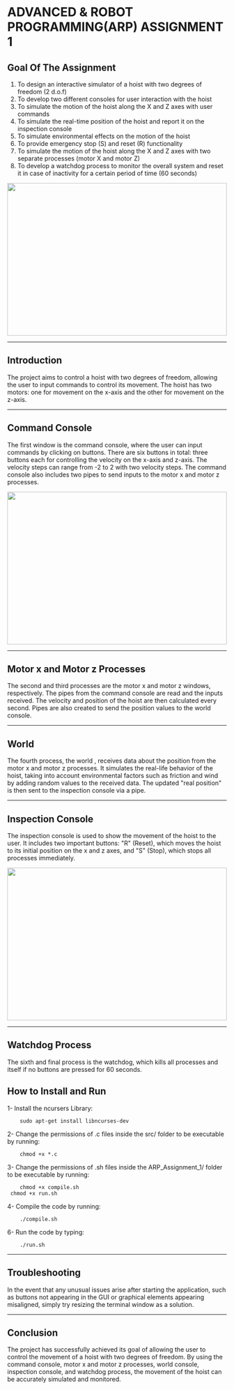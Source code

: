  ADVANCED & ROBOT PROGRAMMING(ARP) ASSIGNMENT 1
================================

## Goal Of The Assignment 

1. To design an interactive simulator of a hoist with two degrees of freedom (2 d.o.f)
2. To develop two different consoles for user interaction with the hoist
3. To simulate the motion of the hoist along the X and Z axes with user commands
4. To simulate the real-time position of the hoist and report it on the inspection console
5. To simulate environmental effects on the motion of the hoist
6. To provide emergency stop (S) and reset (R) functionality
7. To simulate the motion of the hoist along the X and Z axes with two separate processes (motor X and motor Z)
8. To develop a watchdog process to monitor the overall system and reset it in case of inactivity for a certain period of time (60 seconds)

<p align="center" width="100%">
    <img width="100%" height="350" src="https://user-images.githubusercontent.com/58879182/218331460-47d5b789-a187-4209-abcb-534f2c5f1d69.png">
    
</p>

----------------------------------

## Introduction

The project aims to control a hoist with two degrees of freedom, allowing the user to input commands to control its movement. The hoist has two motors: one for movement on the x-axis and the other for movement on the z-axis.

---------------------------------

## Command Console

The first window is the command console, where the user can input commands by clicking on buttons. There are six buttons in total: three buttons each for controlling the velocity on the x-axis and z-axis. The velocity steps can range from -2 to 2 with two velocity steps. The command console also includes two pipes to send inputs to the motor x and motor z processes.

<p align="center" width="100%">
    <img width="100%" height="350" src="https://user-images.githubusercontent.com/58879182/218332141-a8f08313-6d4b-4689-910e-2f2c654badcc.png">
    
</p>

---------------------------------

## Motor x and Motor z Processes

The second and third processes are the motor x and motor z windows, respectively. The pipes from the command console are read and the inputs received. The velocity and position of the hoist are then calculated every second. Pipes are also created to send the position values to the world console.

-----------------------------------

## World

The fourth process, the world , receives data about the position from the motor x and motor z processes. It simulates the real-life behavior of the hoist, taking into account environmental factors such as friction and wind by adding random values to the received data. The updated "real position" is then sent to the inspection console via a pipe.


-----------------------------------

## Inspection Console

The inspection console is used to show the movement of the hoist to the user. It includes two important buttons: "R" (Reset), which moves the hoist to its initial position on the x and z axes, and "S" (Stop), which stops all processes immediately.

<p align="center" width="100%">
    <img width="100%" height="350" src="https://user-images.githubusercontent.com/58879182/218332314-cb219b8e-7e5f-4dbc-a5e0-a185667f72f6.png">
    
</p>


------------------------------------------

## Watchdog Process

The sixth and final process is the watchdog, which kills all processes and itself if no buttons are pressed for 60 seconds.

## How to Install and Run

1- Install the ncursers Library:
```command
	sudo apt-get install libncurses-dev
```
                                     
2- Change the permissions of .c files inside the src/ folder to be executable by running: 
```command
	chmod +x *.c
```
3- Change the permissions of .sh files inside the ARP_Assignment_1/ folder to be executable by running:
```command
	chmod +x compile.sh
 chmod +x run.sh
```
4- Compile the code by running:
```command
	./compile.sh
```
6- Run the code by typing:
```command
	./run.sh
```
------------------------------------------

## Troubleshooting

In the event that any unusual issues arise after starting the application, such as buttons not appearing in the GUI or graphical elements appearing misaligned, simply try resizing the terminal window as a solution.

--------------------------------------

## Conclusion

The project has successfully achieved its goal of allowing the user to control the movement of a hoist with two degrees of freedom. By using the command console, motor x and motor z processes, world console, inspection console, and watchdog process, the movement of the hoist can be accurately simulated and monitored.

